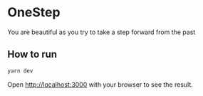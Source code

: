 # OneStep

You are beautiful as you try to take a step forward from the past

## How to run

```bash
yarn dev
```

Open [http://localhost:3000](http://localhost:3000) with your browser to see the result.
